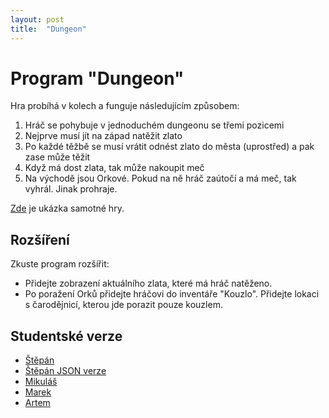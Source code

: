 ```yaml
---
layout: post
title:  "Dungeon"
---
```

# Program "Dungeon"

Hra probíhá v kolech a funguje následujícím způsobem:
1. Hráč se pohybuje v jednoduchém dungeonu se třemi pozicemi
2. Nejprve musí jít na západ natěžit zlato
3. Po každé těžbě se musí vrátit odnést zlato do města (uprostřed) a pak zase může těžit
4. Když má dost zlata, tak může nakoupit meč
5. Na východě jsou Orkové. Pokud na ně hráč zaútočí a má meč, tak vyhrál. Jinak prohraje.
 
[Zde](https://studio.code.org/projects/applab/vIsbWwNQW8jfWnvNfDna67jgp1qItTw7JRT4A5yCft8) je ukázka samotné hry.

## Rozšíření
Zkuste program rozšířit:
- Přidejte zobrazení aktuálního zlata, které má hráč natěženo.
- Po poražení Orků přidejte hráčovi do inventáře "Kouzlo". Přidejte lokaci s čarodějnicí, kterou jde porazit pouze kouzlem.

## Studentské verze

- [Štěpán](https://studio.code.org/projects/applab/1inL4-_LCA1StixR5R8WeBb6Tb5tF8s6aVeF5IurY_A) 
- [Štěpán JSON verze](https://studio.code.org/projects/applab/WV2sXQu3mQT6pMGhbU2GDcdULpGN4FFTp-3NGe2usCg) 
- [Mikuláš](https://studio.code.org/projects/applab/_3Jqoi4a99BigqIDKwEiDhQRyGZVhUL309LYWasM5_M) 
- [Marek](https://studio.code.org/projects/applab/e5tYkt8TbW2a7KjA3LQpee2vhsxRIhhtTxDYW43LjhQ) 
- [Artem](https://studio.code.org/projects/applab/WzlCkoZl1dB58Zjg3fKFoX1ChARbtxzhFFvJffITgPc) 
